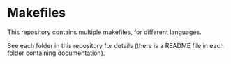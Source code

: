 # Makefiles

This repository contains multiple makefiles, for different languages.

See each folder in this repository for details (there is a README file in each folder containing documentation).
